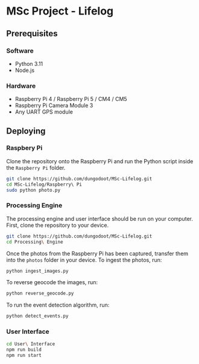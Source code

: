 # MSc Project - Lifelog

## Prerequisites

### Software

- Python 3.11
- Node.js

### Hardware

- Raspberry Pi 4 / Raspberry Pi 5 / CM4 / CM5
- Raspberry Pi Camera Module 3
- Any UART GPS module

## Deploying

### Raspbery Pi

Clone the repository onto the Raspberry Pi and run the Python script inside the `Raspberry Pi` folder.

```bash
git clone https://github.com/dungodoot/MSc-Lifelog.git
cd MSc-Lifelog/Raspberry\ Pi
sudo python photo.py
```

### Processing Engine

The processing engine and user interface should be run on your computer. First, clone the repository to your device.

```bash
git clone https://github.com/dungodoot/MSc-Lifelog.git
cd Processing\ Engine
```

Once the photos from the Raspberry Pi has been captured, transfer them into the `photos` folder in your device. To ingest the photos, run:

```bash
python ingest_images.py
```

To reverse geocode the images, run:

```bash
python reverse_geocode.py
```

To run the event detection algorithm, run:

```bash
python detect_events.py
```

### User Interface

```bash
cd User\ Interface
npm run build
npm run start
```
